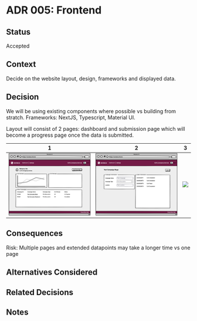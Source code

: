 # ADR 005: Frontend

## Status
Accepted

## Context
Decide on the website layout, design, frameworks and displayed data.

## Decision

We will be using existing components where possible vs building from stratch.
Frameworks: NextJS, Typescript, Material UI.

Layout will consist of 2 pages: dashboard and submission page which will become a progress page once the data is submitted. 

1|2|3
-|-|-
![](./../../assets/mockwireframe_v1_00.png) | ![](./../../assets/mockwireframe_v1_01.png) | ![](./../../assets/mockwireframe_v1_03.png)

## Consequences
Risk: Multiple pages and extended datapoints may take a longer time vs one page

## Alternatives Considered


## Related Decisions


## Notes

